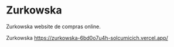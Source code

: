 # Zurkowska
Zurkowska website de compras online.

Zurkowska https://zurkowska-6bd0o7u4h-solcumicich.vercel.app/
